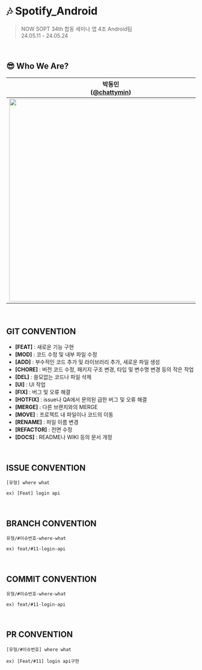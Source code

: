 # 🎶 Spotify_Android
> NOW SOPT 34th 합동 세미나 앱 4조 Android팀 <br>
24.05.11 - 24.05.24
<br>

## 😎 Who We Are?
| 박동민<br/>([@chattymin](https://github.com/chattymin)) | 손민재<br/>([@SYAAINN](https://github.com/SYAAINN)) | 유정현<br/>([@OliviaYJH](https://github.com/OliviaYJH)) |
| :---: | :---: | :---: |
| <img width="540" src="https://avatars.githubusercontent.com/u/52882799?v=4"/> | <img width="540" src="https://avatars.githubusercontent.com/u/137160756?v=4"/> | <img width="540" src="https://avatars.githubusercontent.com/u/81751105?v=4"/> |
<br>

## GIT CONVENTION
- **[FEAT]** : 새로운 기능 구현
- **[MOD]** : 코드 수정 및 내부 파일 수정
- **[ADD]** : 부수적인 코드 추가 및 라이브러리 추가, 새로운 파일 생성
- **[CHORE]** : 버전 코드 수정, 패키지 구조 변경, 타입 및 변수명 변경 등의 작은 작업
- **[DEL]** : 쓸모없는 코드나 파일 삭제
- **[UI]** : UI 작업
- **[FIX]** : 버그 및 오류 해결
- **[HOTFIX]** : issue나 QA에서 문의된 급한 버그 및 오류 해결
- **[MERGE]** : 다른 브랜치와의 MERGE
- **[MOVE]** : 프로젝트 내 파일이나 코드의 이동
- **[RENAME]** : 파일 이름 변경
- **[REFACTOR]** : 전면 수정
- **[DOCS]** : README나 WIKI 등의 문서 개정
<br>

## ISSUE CONVENTION
```
[유형] where what

ex) [Feat] login api
```
<br>

## BRANCH CONVENTION
```
유형/#이슈번호-where-what

ex) feat/#11-login-api
```
<br>

## COMMIT CONVENTION
```
유형/#이슈번호-where-what

ex) feat/#11-login-api
```
<br>

## PR CONVENTION
```
[유형/#이슈번호] where what

ex) [Feat/#11] login api구현
```



